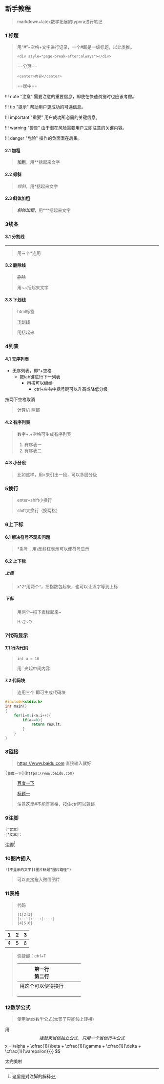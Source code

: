 ## 新手教程

> markdown+latex数学拓展的typora进行笔记

### 1 标题

> 用“#”+空格+文字进行记录，一个#即是一级标题，以此类推。
>
> ```
> <div style="page-break-after:always"></div>
> ```
>
> ==分页==
>
> ```
> <center>内容</center>
> ```
>
> ==居中==
>
!!! note "注意"
    需要注意的重要信息，即使在快速浏览时也应该考虑。

!!! tip "提示"
    帮助用户更成功的可选信息。

!!! important "重要"
    用户成功所必需的关键信息。

!!! warning "警告"
    由于潜在风险需要用户立即注意的关键内容。

!!! danger "危险"
    操作的负面潜在后果。
>

#### 2.1 加粗

> **加粗**，用**括起来文字

#### 2.2 倾斜

> *倾斜*，用*括起来文字

#### 2.3 斜体加粗

> ***斜体加粗***，用***括起来文字

### 3线条

#### 3.1 分割线

***

> 用三个*连用

#### 3.2 删除线

> ~~删除~~
>
> 用~~括起来文字

#### 3.3 下划线

> html标签
>
> <u>下划线</u>
>
> 用<u></u>括起来

### 4列表

#### 4.1 无序列表

* 无序列表，即*+空格
	* 按tab键进行下一列表
		* 再按可以继续
			* ctrl+左右中括号键可以升高或降低分级


按两下空格取消

> 计算机
> 两部

#### 4.2 有序列表

> 数字+.+空格可生成有序列表
>
> 1. 有序表一
> 2. 有序表二

#### 4.3 小分段

>比如这样，用\>来引出一段，可以多层分级

### 5换行

> enter+shift小换行
>
> shift大换行（换两格）

### 6上下标

#### 6.1 解决符号不现实问题

> \*乘号：用\反斜杠表示可以使符号显示

#### 6.2 上下标

##### 上标

> x^2^用两个^，把指数包起来，也可以让汉字等到上标

##### 下标

> 用两个~把下表标起来~
>
> H~2~O

### 7代码显示

#### 7.1 行内代码

> `int a = 10`
>
> 用``夹起中间内容

#### 7.2 代码块

> 连用三个`即可生成代码块

```c 
#include<stdio.h>
int main()
{
	for(i=0;i<n;i++){
		if(a==0){
        	return result;
    	}
	}
}
```

### 8链接

> <https://www.baidu.com>
> 直接输入就好

```
[百度一下](https://www.baidu.com)
```

> [百度一下](https://www.baidu.com)
>
> [标题一](#1)
>
> 注意这里#不能有空格，按住ctrl可以转跳

### 9注脚

```
[^文本]
[^文本]：
```

注脚[^1]

[^1]:这里是对注脚的解释

### 10图片插入

```
![不显示的文字](图片标题"图片路径")
```

> 可以直接拖入微信图片

### 11表格

> 代码
>
> ```
> |1|2|3|
> |:---|:---:|---:|
> |4|5|6|
> ```

| 1    |  2   |    3 |
| :--- | :--: | ---: |
| 4    |  5   |    6 |

> 快捷键：ctrl+T
>
> | 第一行<br>第二行   |      |      |      |
> | ------------------ | ---- | ---- | ---- |
> | 用这个可以使得换行 |      |      |      |
> |                    |      |      |      |
> |                    |      |      |      |
> |                    |      |      |      |

### 12数学公式

> 使用latex数学公式(太菜了只能线上转换)

用$$括起来当做独立公式，只用一个当做行中公式
$$
x = \alpha + \cfrac{1}{\beta + \cfrac{1}{\gamma + \cfrac{1}{\delta + \cfrac{1}{\varepsilon}}}}
$$

太完美啦














